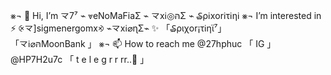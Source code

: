 ⨳¬ 👋 Hi, I’m  龴7⁷ ⌁ ⩔eNoMaFiaΣ  ⌁  龴xℹ︎◎הּΣ  ⌁ ₷ρℹ︎xοrℹ︎τℹ︎ηℹ︎
⨳¬  I’m interested in   ⚡  ⨴龴]sigmenergomx⨵
                  ⌁龴xℹ︎⌀ɳΣ⌁ ✨
           「₷ριχοr¡τℹ︎ηϊ⁷」    
    「龴ℹ︎⌀הּΜoonBank 」
⨳¬ 📫 How to reach me 
        @27hphuc 「 IG 」 
        @HP7H2u7c 「 t e l e g r r rr..🐶 」
